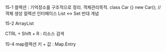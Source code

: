 15-1
컬렉션 : 기억장소를 구조적으로 정리. 객체관리목적.
class Car {}
new Car(); // 객체 생성
컬렉션 인터페이스 List <-> Set 반대 개념

15-2
ArrayList

CTRL + Shift + R : 리소스 검색

15-4
map컬렉션 키 + 값 : Map.Entry